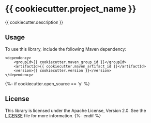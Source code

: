 # {{ cookiecutter.project_name }}

{{ cookiecutter.description }}

## Usage

To use this library, include the following Maven dependency:

    <dependency>
        <groupId>{{ cookiecutter.maven_group_id }}</groupId>
        <artifactId>{{ cookiecutter.maven_artifact_id }}</artifactId>
        <version>{{ cookiecutter.version }}</version>
    </dependency>
{%- if cookiecutter.open_source == 'y' %}

## License

This library is licensed under the Apache License, Version 2.0. See the [LICENSE](LICENSE) file for more information.
{%- endif %}
